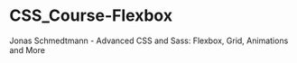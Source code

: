 # CSS_Course-Flexbox
 Jonas Schmedtmann - Advanced CSS and Sass: Flexbox, Grid, Animations and More
